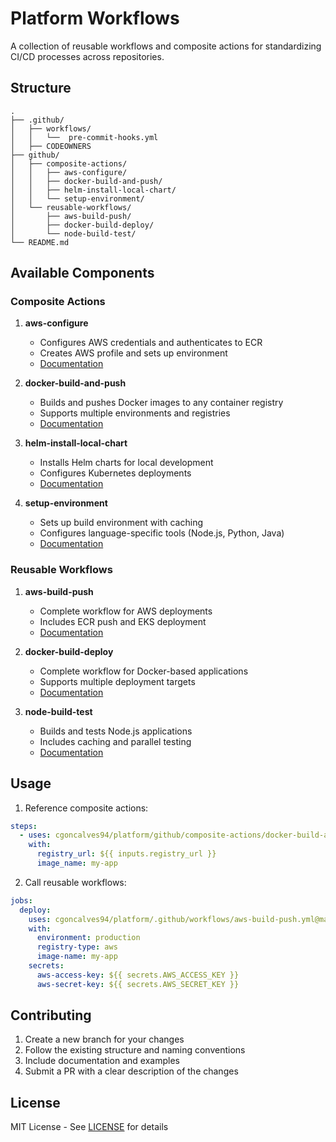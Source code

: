 # Platform Workflows

A collection of reusable workflows and composite actions for standardizing CI/CD processes across repositories.

## Structure

```
.
├── .github/    
│   ├── workflows/            
│   │   └──  pre-commit-hooks.yml
│   ├── CODEOWNERS
├── github/
│   ├── composite-actions/    
│   │   ├── aws-configure/
│   │   ├── docker-build-and-push/
│   │   ├── helm-install-local-chart/
│   │   └── setup-environment/
│   └── reusable-workflows/   
│       ├── aws-build-push/
│       ├── docker-build-deploy/
│       └── node-build-test/
└── README.md
```

## Available Components

### Composite Actions

1. **aws-configure**
   - Configures AWS credentials and authenticates to ECR
   - Creates AWS profile and sets up environment
   - [Documentation](github/composite-actions/aws-configure/README.md)

2. **docker-build-and-push**
   - Builds and pushes Docker images to any container registry
   - Supports multiple environments and registries
   - [Documentation](github/composite-actions/docker-build-and-push/README.md)

3. **helm-install-local-chart**
   - Installs Helm charts for local development
   - Configures Kubernetes deployments
   - [Documentation](github/composite-actions/helm-install-local-chart/README.md)

4. **setup-environment**
   - Sets up build environment with caching
   - Configures language-specific tools (Node.js, Python, Java)
   - [Documentation](github/composite-actions/setup-environment/README.md)

### Reusable Workflows

1. **aws-build-push**
   - Complete workflow for AWS deployments
   - Includes ECR push and EKS deployment
   - [Documentation](github/reusable-workflows/aws-build-push/README.md)

2. **docker-build-deploy**
   - Complete workflow for Docker-based applications
   - Supports multiple deployment targets
   - [Documentation](github/reusable-workflows/docker-build-deploy/README.md)

3. **node-build-test**
   - Builds and tests Node.js applications
   - Includes caching and parallel testing
   - [Documentation](github/reusable-workflows/node-build-test/README.md)

## Usage

1. Reference composite actions:
```yaml
steps:
  - uses: cgoncalves94/platform/github/composite-actions/docker-build-and-push@main
    with:
      registry_url: ${{ inputs.registry_url }}
      image_name: my-app
```

2. Call reusable workflows:
```yaml
jobs:
  deploy:
    uses: cgoncalves94/platform/.github/workflows/aws-build-push.yml@main
    with:
      environment: production
      registry-type: aws
      image-name: my-app
    secrets:
      aws-access-key: ${{ secrets.AWS_ACCESS_KEY }}
      aws-secret-key: ${{ secrets.AWS_SECRET_KEY }}
```

## Contributing

1. Create a new branch for your changes
2. Follow the existing structure and naming conventions
3. Include documentation and examples
4. Submit a PR with a clear description of the changes

## License

MIT License - See [LICENSE](LICENSE) for details
